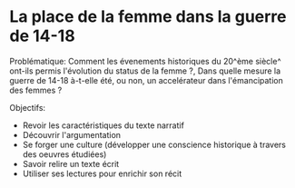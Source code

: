 # La place de la femme dans la guerre de 14-18

Problématique: Comment les évenements historiques du 20^ème siècle^ ont-ils permis l'évolution du status de la femme ?, Dans quelle mesure la guerre de 14-18 à-t-elle été, ou non, un accelérateur dans l'émancipation des femmes ?

Objectifs: 

- Revoir les caractéristiques du texte narratif
- Découvrir l'argumentation
- Se forger une culture (développer une conscience historique à travers des oeuvres étudiées)
- Savoir relire un texte écrit
- Utiliser ses lectures pour enrichir son récit

